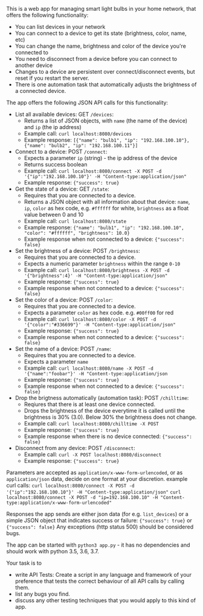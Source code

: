 
This is a web app for managing smart light bulbs in your home network, that offers the following functionality:
* You can list devices in your network
* You can connect to a device to get its state (brightness, color, name, etc)
* You can change the name, brightness and color of the device you're connected to
* You need to disconnect from a device before you can connect to another device
* Changes to a device are persistent over connect/disconnect events, but reset if you restart the server.
* There is one automation task that automatically adjusts the brightness of a connected device.

The app offers the following JSON API calls for this functionality:

* List all available devices: GET `/devices`:
    - Returns a list of JSON objects, with `name` (the name of the device) and `ip` (the ip address)
    - Example call: `curl localhost:8080/devices`
    - Example response: `[{"name": "bulb1", "ip": "192.168.100.10"}, {"name": "bulb2", "ip": "192.168.100.11"}]`
* Connect to a device: POST `/connect`:
    - Expects a parameter `ip` (string) - the ip address of the device
    - Returns success boolean
    - Example call: `curl localhost:8080/connect -X POST -d '{"ip":"192.168.100.10"}' -H "Content-type:application/json"`
    - Example response: `{"success": true}`
* Get the state of a device: GET `/state`:
    - Requires that you are connected to a device.
    - Returns a JSON object with all information about that device:
`name`, `ip`, `color` as hex code, e.g. `#ffffff` for white, `brightness` as a float value between 0 and 10
    - Example call: `curl localhost:8080/state`
    - Example response: `{"name": "bulb1", "ip": "192.168.100.10", "color": "#ffffff", "brightness": 10.0}`
    - Example response when not connected to a device: `{"success": false}`
* Set the brightness of a device: POST `/brightness`:
    - Requires that you are connected to a device.
    - Expects a numeric parameter `brightness` within the range `0-10`
    - Example call: `curl localhost:8080/brightness -X POST -d '{"brightness":4}' -H "Content-type:application/json"`
    - Example response: `{"success": true}`
    - Example response when not connected to a device: `{"success": false}`
* Set the color of a device: POST `/color`:
    - Requires that you are connected to a device.
    - Expects a parameter `color` as hex code. e.g. `#00ff00` for red
    - Example call: `curl localhost:8080/color -X POST -d '{"color":"#336699"}' -H "Content-type:application/json"`
    - Example response: `{"success": true}`
    - Example response when not connected to a device: `{"success": false}`
* Set the name of a device: POST `/name`:
    - Requires that you are connected to a device.
    - Expects a parameter `name`
    - Example call: `curl localhost:8080/name -X POST -d '{"name":"foobar"}' -H "Content-type:application/json`
    - Example response: `{"success": true}`
    - Example response when not connected to a device: `{"success": false}`
* Drop the brigtness automatically (automation task): POST `/chilltime`:
    - Reqiures that there is at least one device connected.
    - Drops the brightness of the device everytime it is called until the brightness is 30% (3.0). Below 30% the brightness does not change.
    - Example call: `curl localhost:8080/chilltime -X POST`
    - Example response: `{"success": true}`
    - Example response when there is no device connected: `{"success": false}`
* Disconnect from any device: POST `/disconnect`:
    - Example call: `curl -X POST localhost:8080/disconnect`
    - Example response: `{"success": true}`

Parameters are accepted as `application/x-www-form-urlencoded`, or as `application/json` data, decide on one format at your discretion.
example curl calls:
`curl localhost:8080/connect -X POST -d '{"ip":"192.168.100.10"}' -H "Content-type:application/json"`
`curl localhost:8080/connect -X POST -d "ip=192.168.100.10" -H "Content-type:application/x-www-form-urlencoded"`

Responses the app sends are either json data (for e.g. `list_devices`) or a simple JSON object that indicates success or failure: `{"success": true}`  or ` {"success": false}`
Any exceptions (http status 500) should be considered bugs.

The app can be started with `python3 app.py` - it has no dependencies and should work with python 3.5, 3.6, 3.7.

Your task is to
* write API Tests: Create a script in any language and framework of your preference that tests the correct behaviour of all API calls by calling them.
* list any bugs you find.
* discuss any other testing techniques that you would apply to this kind of app.
